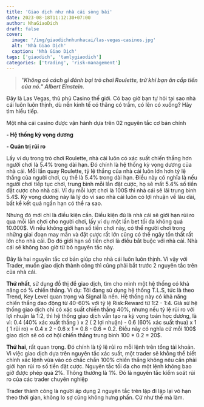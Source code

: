 ```yaml
---
title: 'Giao dịch như nhà cái sòng bài'
date: 2023-08-18T11:12:30+07:00
author: NhaGiaoDich
draft: false
cover:
  image: '/img/giaodichnhunhacai/las-vegas-casinos.jpg'
  alt: 'Nhà Giao Dịch'
  caption: 'Nhà Giao Dịch'
tags: ['giaodich', 'tamlygiaodich']
categories: ['trading', 'risk-management']
---
```


> "**_Không có cách gì đánh bại trò chơi Roulette, trừ khi bạn ăn cắp tiền của nó." Albert Einstein_**.

Đây là Las Vegas, thủ phủ Casino thế giới. Có bao giờ bạn tự hỏi tại sao nhà cái luôn luôn thịnh, dù nền kinh tế có thăng có trầm, có lên có xuống? Hãy tìm hiểu tiếp.

Một nhà cái casino được vận hành dựa trên 02 nguyên tắc cơ bản chính

**\- Hệ thống kỳ vọng dương**

**\- Quản trị rủi ro**

Lấy ví dụ trong trò chơi Roulette, nhà cái luôn có xác suất chiến thắng hơn người chơi là 5.4% trong dài hạn. Đó chính là hệ thống kỳ vọng dương của nhà cái. Mỗi lần quay Roulette, tỷ lệ thắng của nhà cái luôn lớn hơn tỷ lệ thắng của người chơi, cụ thể là 5.4% trong dài hạn. Điều này có nghĩa là nếu người chơi tiếp tục chơi, trung bình mỗi lần đặt cược, họ sẽ mất 5.4% số tiền đặt cược cho nhà cái. Ví dụ mỗi lượt chơi là 100$ thì nhà cái sẽ lãi trung bình 5.4$. Kỳ vọng dương này là lý do vì sao nhà cái luôn có lợi nhuận về lâu dài, bất kể kết quả ngắn hạn có thể ra sao.

Nhưng đó mới chỉ là điều kiện cần. Điều kiện đủ là nhà cái sẽ giới hạn rủi ro qua mỗi lần chơi cho người chơi, lấy ví dụ một lần bet tối đa không quá 10.000$. Vì nếu không giới hạn số tiền chơi này, có thể người chơi trong những giai đoạn may mắn và đặt cược rất lớn cũng có thể ngây tổn thất rất lớn cho nhà cái. Do đó giới hạn số tiền chơi là điều bắt buộc với nhà cái. Nhà cái sẽ không bao giờ từ bỏ nguyên tắc này.

Đây là hai nguyên tắc cơ bản giúp cho nhà cái luôn luôn thịnh. Vì vậy với Trader, muốn giao dịch thành công thì cũng phải bắt trước 2 nguyên tắc trên của nhà cái.

**Thứ nhất**, sử dụng đồ thị để giao dịch, tìm cho mình một hệ thống có khả năng có % chiến thắng. Ví dụ: Tôi đang sử dụng hệ thống T.L.S, tức là theo Trend, Key Level quan trọng và Signal là nến. Hệ thống này có khả năng chiến thắng dao động từ 40-60% với tỷ lệ Risk:Reward từ 1:2 - 1:4. Giả sử hệ thống giao dịch chỉ có xác suất chiến thắng 40%, nhưng nếu tỷ lệ rủi ro với lợi nhuận là 1:2, thì hệ thống giao dịch vẫn tạo ra kỳ vọng toán học dương, là vì: 0.4 (40% xác xuất thắng ) x 2 ( 2 lợi nhuận) - 0.6 (60% xác suất thua) x 1 ( 1 rủi ro) = 0.4 x 2 - 0.6 x 1 = 0.8 - 0.6 = 0.2. Điều này có nghĩa cứ mỗi 100$ giao dịch sẽ có cơ hội chiến thắng trung bình 100 \* 0.2 = 20$.

**Thứ hai**, rất quan trọng. Đó chính là tỷ lệ rủi ro mỗi lệnh trên tổng tài khoản. Vì việc giao dịch dựa trên nguyên tắc xác suất, một trader sẽ không thể biết chính xác lệnh vừa vào có chắc chắn 100% chiến thắng không nêu cần phải giới hạn rủi ro số tiền đặt cược. Nguyên tắc tối đa cho một lệnh không bao giờ được phép quá 2%. Thông thường là 1%. Đó là nguyên tắc kiểm soát rủi ro của các trader chuyên nghiệp

Trader thành công là người áp dụng 2 nguyên tắc trên lặp đi lặp lại vô hạn theo thời gian, không lo sợ cũng không hưng phấn. Cứ như thế mà làm.
